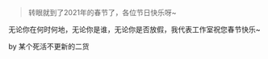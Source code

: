 [TITLE]:各位春节快乐~
[TAGS]:其它

> 转眼就到了2021年的春节了，各位节日快乐呀~

无论你在何时何地，无论你是谁，无论你是否放假，我代表工作室祝您春节快乐~

by 某个死活不更新的二货